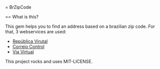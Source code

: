 = BrZipCode

== What is this?

This gem helps you to find an address based on a brazilian zip code. For that, 3 webservices are used:

* [República Virutal](http://cep.republicavirtual.com.br "República Virtual")
* [Correio Control](http://cep.correiocontrol.com.br "Correio Control")
* [Via Virtual](http://viavirtual.com.br "Via Virtual")

This project rocks and uses MIT-LICENSE.